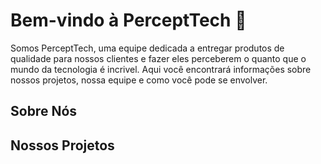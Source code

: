 # Bem-vindo à PerceptTech 👋

Somos PerceptTech, uma equipe dedicada a entregar produtos de qualidade para nossos clientes e fazer eles perceberem o quanto que o mundo da tecnologia é incrivel. Aqui você encontrará informações sobre nossos projetos, nossa equipe e como você pode se envolver.

## Sobre Nós

## Nossos Projetos
